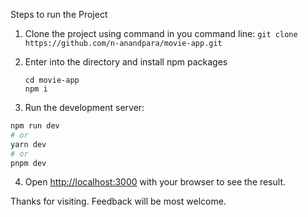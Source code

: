 Steps to run the Project

1. Clone the project using command in you command line:
    ```git clone https://github.com/n-anandpara/movie-app.git```

2. Enter into the directory and install npm packages
    ```
    cd movie-app
    npm i
    ```

3. Run the development server:

```bash
npm run dev
# or
yarn dev
# or
pnpm dev
```

4. Open [http://localhost:3000](http://localhost:3000) with your browser to see the result.

Thanks for visiting. Feedback will be most welcome. 
